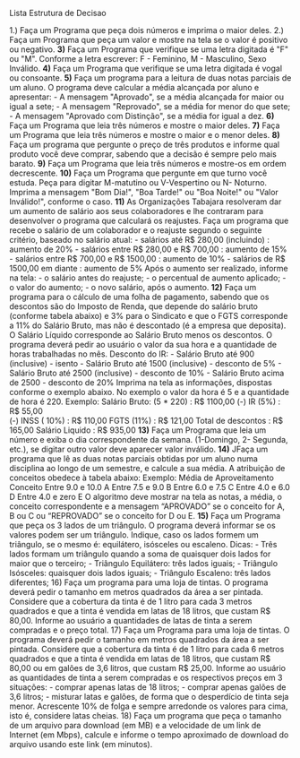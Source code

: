 Lista Estrutura de Decisao

1.) Faça um Programa que peça dois números e imprima o maior deles.
2.) Faça um Programa que peça um valor e mostre na tela se o valor é positivo ou negativo.
**3)** Faça um Programa que verifique se uma letra digitada é "F" ou "M". Conforme a letra escrever: F - Feminino, M - Masculino, Sexo Inválido.
**4)** Faça um Programa que verifique se uma letra digitada é vogal ou consoante.
**5)** Faça um programa para a leitura de duas notas parciais de um aluno. O programa deve calcular a média alcançada por aluno e apresentar:
			- A mensagem "Aprovado", se a média alcançada for maior ou igual a sete;
	 		- A mensagem "Reprovado", se a média for menor do que sete;
		 	- A mensagem "Aprovado com Distinção", se a média for igual a dez.
**6)** Faça um Programa que leia três números e mostre o maior deles.
**7)** Faça um Programa que leia três números e mostre o maior e o menor deles.
**8)** Faça um programa que pergunte o preço de três produtos e informe qual produto você deve comprar, sabendo que a decisão é sempre pelo mais barato.
**9)** Faça um Programa que leia três números e mostre-os em ordem decrescente.
**10)** Faça um Programa que pergunte em que turno você estuda. Peça para digitar M-matutino ou V-Vespertino ou N- Noturno. Imprima a mensagem "Bom Dia!", "Boa Tarde!" ou "Boa Noite!" ou "Valor Inválido!", conforme o caso.
**11)** As Organizações Tabajara resolveram dar um aumento de salário aos seus colaboradores e lhe contraram para desenvolver o programa que calculará os reajustes.
		Faça um programa que recebe o salário de um colaborador e o reajuste segundo o seguinte critério, baseado no salário atual:
			- salários até R$ 280,00 (incluindo) : aumento de 20%
		 	- salários entre R$ 280,00 e R$ 700,00 : aumento de 15%
			- salários entre R$ 700,00 e R$ 1500,00 : aumento de 10%
			- salários de R$ 1500,00 em diante : aumento de 5% Após o aumento ser realizado, informe na tela:
		 	- o salário antes do reajuste;
			- o percentual de aumento aplicado;
		 	- o valor do aumento;
			- o novo salário, após o aumento.
**12)** Faça um programa para o cálculo de uma folha de pagamento, sabendo que os descontos são do Imposto de Renda, que depende do salário bruto (conforme tabela abaixo) e 3% para o Sindicato e que o FGTS corresponde a 11% do Salário Bruto, mas não é descontado (é a empresa que deposita). O Salário Líquido corresponde ao Salário Bruto menos os descontos. O programa deverá pedir ao usuário o valor da sua hora e a quantidade de horas trabalhadas no mês.
						Desconto do IR:
					-	Salário Bruto até 900 (inclusive) - isento
		 			-	Salário Bruto até 1500 (inclusive) - desconto de 5%
					-	Salário Bruto até 2500 (inclusive) - desconto de 10%
		 			- Salário Bruto acima de 2500 - desconto de 20% Imprima na tela as informações, dispostas conforme o exemplo abaixo. No exemplo o valor da hora é 5 e a quantidade de hora é 220.
			Exemplo:
			   Salário Bruto: (5 * 220)        : R$ 1100,00
        (-) IR (5%)                     : R$   55,00  
        (-) INSS ( 10%)                 : R$  110,00
        FGTS (11%)                      : R$  121,00
        Total de descontos              : R$  165,00
        Salário Liquido                 : R$  935,00
**13)** Faça um Programa que leia um número e exiba o dia correspondente da semana. (1-Domingo, 2- Segunda, etc.), se digitar outro valor deve aparecer valor inválido.
**14)** JFaça um programa que lê as duas notas parciais obtidas por um aluno numa disciplina ao longo de um semestre, e calcule a sua média. A atribuição de conceitos obedece à tabela abaixo:
			Exemplo:
	 			 Média de Aproveitamento  Conceito
 						 Entre 9.0 e 10.0        A
  					 Entre 7.5 e 9.0         B
  					 Entre 6.0 e 7.5         C
 						 Entre 4.0 e 6.0         D
 						 Entre 4.0 e zero        E
				O algoritmo deve mostrar na tela as notas, a média, o conceito correspondente e a mensagem “APROVADO” se o conceito for A, B ou C ou “REPROVADO” se o conceito for D ou E.
**15)** Faça um Programa que peça os 3 lados de um triângulo. O programa deverá informar se os valores podem ser um triângulo. Indique, caso os lados formem um triângulo, se o mesmo é: equilátero, isósceles ou escaleno.
    	Dicas:
		 	-	Três lados formam um triângulo quando a soma de quaisquer dois lados for maior que o terceiro;
			- Triângulo Equilátero: três lados iguais;
	 		- Triângulo Isósceles: quaisquer dois lados iguais;
			- Triângulo Escaleno: três lados diferentes;
16) Faça um programa para uma loja de tintas. O programa deverá pedir o tamanho em metros quadrados da área a ser pintada. Considere que a cobertura da
  tinta é de 1 litro para cada 3 metros quadrados e que a tinta é vendida em latas de 18 litros, que custam R$ 80,00. Informe ao usuário a quantidades
  de latas de tinta a serem compradas e o preço total.
17) Faça um Programa para uma loja de tintas. O programa deverá pedir o tamanho em metros quadrados da área a ser pintada. Considere que a cobertura da
  tinta é de 1 litro para cada 6 metros quadrados e que a tinta é vendida em latas de 18 litros, que custam R$ 80,00 ou em galões de 3,6 litros, que
  custam R$ 25,00. Informe ao usuário as quantidades de tinta a serem compradas e os respectivos preços em 3 situações:
    - comprar apenas latas de 18 litros;
    - comprar apenas galões de 3,6 litros;
    - misturar latas e galões, de forma que o desperdício de tinta seja menor. Acrescente 10% de folga e sempre arredonde os valores para cima, isto é,
    considere latas cheias.
18) Faça um programa que peça o tamanho de um arquivo para download (em MB) e a velocidade de um link de Internet (em Mbps), calcule e informe o tempo
aproximado de download do arquivo usando este link (em minutos).
